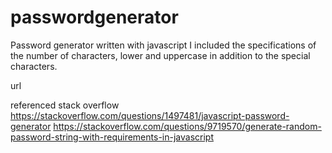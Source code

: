# passwordgenerator
Password generator written with javascript
I included the specifications of the number of characters, lower and uppercase in addition to the special characters. 



url



referenced stack overflow 
https://stackoverflow.com/questions/1497481/javascript-password-generator
https://stackoverflow.com/questions/9719570/generate-random-password-string-with-requirements-in-javascript
